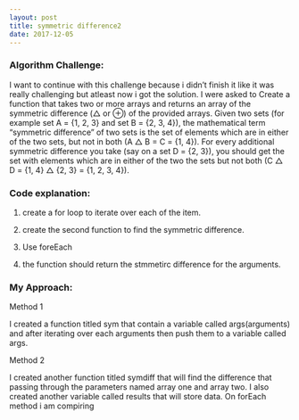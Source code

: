 ```yaml
---
layout: post
title: symmetric difference2
date: 2017-12-05
---
```



### Algorithm Challenge:

I want to continue with this challenge because i didn’t finish it like it was really challenging but atleast now i got the solution.  I were asked to Create a function that takes two or more arrays and returns an array of the symmetric difference (△ or ⊕) of the provided arrays. Given two sets (for example set A = {1, 2, 3} and set B = {2, 3, 4}), the mathematical term “symmetric difference” of two sets is the set of elements which are in either of the two sets, but not in both (A △ B = C = {1, 4}). For every additional symmetric difference you take (say on a set D = {2, 3}), you should get the set with elements which are in either of the two the sets but not both (C △ D = {1, 4} △ {2, 3} = {1, 2, 3, 4}).


### Code explanation: 

1. create a for loop to iterate over each of the item.

2. create the second function to find the symmetric difference.

3. Use foreEach

4. the function should return  the stmmetirc difference for the arguments.


### My Approach:

   Method 1

I created a function titled sym that contain a variable called args(arguments) and after iterating over each arguments then push them to a variable called args.

  Method 2

I created another function titled symdiff that will find the difference that passing through the parameters named array one and array two. I also created another variable called results that will store data. On forEach method i am compiring 
